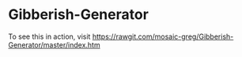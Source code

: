 # Gibberish-Generator
To see this in action, visit https://rawgit.com/mosaic-greg/Gibberish-Generator/master/index.htm
